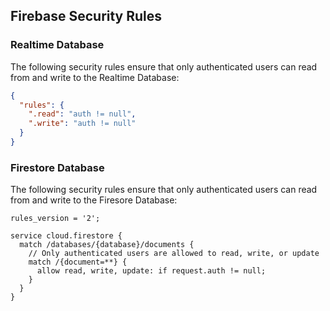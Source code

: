 ## Firebase Security Rules
### Realtime Database

The following security rules ensure that only authenticated users can read from and write to the Realtime Database:

```json
{
  "rules": {
    ".read": "auth != null", 
    ".write": "auth != null"
  }
}
```

### Firestore Database

The following security rules ensure that only authenticated users can read from and write to the Firesore Database:

```
rules_version = '2';

service cloud.firestore {
  match /databases/{database}/documents {
    // Only authenticated users are allowed to read, write, or update
    match /{document=**} {
      allow read, write, update: if request.auth != null;
    }
  }
}
```
